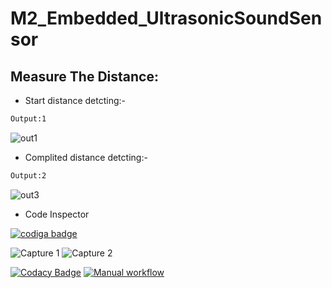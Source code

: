 # M2_Embedded_UltrasonicSoundSensor
## Measure The Distance:

* Start distance detcting:-

```bash
Output:1
```
![out1](https://user-images.githubusercontent.com/94118726/144073307-d3856545-054c-4a28-afbb-3cef3479f6b4.JPG)

* Complited distance detcting:-

```bash
Output:2
```
![out3](https://user-images.githubusercontent.com/94118726/144073364-fbec5d54-7aa8-49b3-8a69-fa51d0d2b5e5.jpg)


* Code Inspector
<a href="https://app.codiga.io/public/user/github/Vaibhavpatil19">
   <img src="https://api.codiga.io/public/badge/user/github/Vaibhavpatil19?style=light" alt="codiga badge" />
</a>

![Capture 1](https://api.codiga.io/project/30185/score/svg)
![Capture 2](https://api.codiga.io/project/30185/status/svg)

[![Codacy Badge](https://api.codacy.com/project/badge/Grade/957e6ee222e743878669ad153c8d5064)](https://app.codacy.com/gh/Vaibhavpatil19/M2_Embedded_UltrasonicSoundSensor?utm_source=github.com&utm_medium=referral&utm_content=Vaibhavpatil19/M2_Embedded_UltrasonicSoundSensor&utm_campaign=Badge_Grade_Settings)
[![Manual workflow](https://github.com/Vaibhavpatil19/M2_Embedded_UltrasonicSoundSensor/actions/workflows/manual.yml/badge.svg)](https://github.com/Vaibhavpatil19/M2_Embedded_UltrasonicSoundSensor/actions/workflows/manual.yml)
